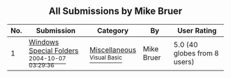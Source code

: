 ﻿<div align="center">

## All Submissions by Mike Bruer

</div>

No.  | Submission | Category | By   | User Rating
---- | ---------- | -------- | ---- | -----------
1 | [Windows Special Folders<br /><sup>2004-10-07 03:29:36</sup>](https://github.com/Planet-Source-Code/mike-bruer-windows-special-folders__1-56570) | [Miscellaneous<br /><sup>Visual Basic</sup>](../ByCategory/miscellaneous__1-1.md) | Mike Bruer | 5.0 (40 globes from 8 users)
